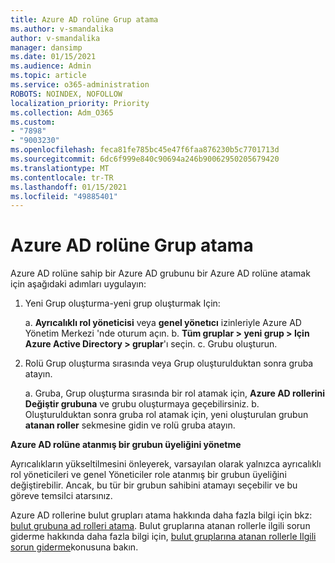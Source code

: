 ```yaml
---
title: Azure AD rolüne Grup atama
ms.author: v-smandalika
author: v-smandalika
manager: dansimp
ms.date: 01/15/2021
ms.audience: Admin
ms.topic: article
ms.service: o365-administration
ROBOTS: NOINDEX, NOFOLLOW
localization_priority: Priority
ms.collection: Adm_O365
ms.custom:
- "7898"
- "9003230"
ms.openlocfilehash: feca81fe785bc45e47f6faa876230b5c7701713d
ms.sourcegitcommit: 6dc6f999e840c90694a246b90062950205679420
ms.translationtype: MT
ms.contentlocale: tr-TR
ms.lasthandoff: 01/15/2021
ms.locfileid: "49885401"
---
```

# <a name="assigning-groups-to-azure-ad-role"></a>Azure AD rolüne Grup atama

Azure AD rolüne sahip bir Azure AD grubunu bir Azure AD rolüne atamak için aşağıdaki adımları uygulayın:

1. Yeni Grup oluşturma-yeni grup oluşturmak Için:

    a. **Ayrıcalıklı rol yöneticisi** veya **genel yönetıcı** izinleriyle Azure AD Yönetim Merkezi 'nde oturum açın.
    b. **Tüm gruplar > yeni grup > Için Azure Active Directory > gruplar**'ı seçin.
    c. Grubu oluşturun.

2. Rolü Grup oluşturma sırasında veya Grup oluşturulduktan sonra gruba atayın.

    a. Gruba, Grup oluşturma sırasında bir rol atamak için, **Azure AD rollerini Değiştir grubuna** ve grubu oluşturmaya geçebilirsiniz.
    b. Oluşturulduktan sonra gruba rol atamak için, yeni oluşturulan grubun **atanan roller** sekmesine gidin ve rolü gruba atayın.  

**Azure AD rolüne atanmış bir grubun üyeliğini yönetme**

Ayrıcalıkların yükseltilmesini önleyerek, varsayılan olarak yalnızca ayrıcalıklı rol yöneticileri ve genel Yöneticiler role atanmış bir grubun üyeliğini değiştirebilir. Ancak, bu tür bir grubun sahibini atamayı seçebilir ve bu göreve temsilci atarsınız.

Azure AD rollerine bulut grupları atama hakkında daha fazla bilgi için bkz: [bulut grubuna ad rolleri atama](https://docs.microsoft.com/azure/active-directory/roles/groups-concept). Bulut gruplarına atanan rollerle ilgili sorun giderme hakkında daha fazla bilgi için, [bulut gruplarına atanan rollerle Ilgili sorun giderme](https://docs.microsoft.com/azure/active-directory/roles/groups-faq-troubleshooting)konusuna bakın.





